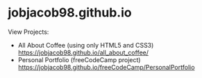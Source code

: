 # jobjacob98.github.io

View Projects:

- All About Coffee (using only HTML5 and CSS3) https://jobjacob98.github.io/all_about_coffee/
- Personal Portfolio (freeCodeCamp project) https://jobjacob98.github.io/freeCodeCamp/PersonalPortfolio 
